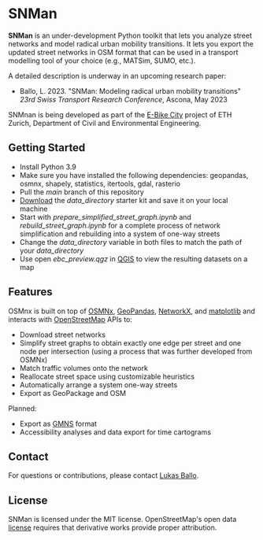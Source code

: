 # SNMan

**SNMan** is an under-development Python toolkit that lets you analyze street networks and model radical urban mobility transitions. It lets you export the updated street networks in OSM format that can be used in a transport modelling tool of your choice (e.g., MATSim, SUMO, etc.).

A detailed description is underway in an upcoming research paper:

  * Ballo, L. 2023. "SNMan: Modeling radical urban mobility transitions"
    *23rd Swiss Transport Research Conference*, Ascona, May 2023

SNMnan is being developed as part of the [E-Bike City](https://ebikecity.baug.ethz.ch/en/) project of
ETH Zurich, Department of Civil and Environmental Engineering.


## Getting Started

  * Install Python 3.9
  * Make sure you have installed the following dependencies: geopandas, osmnx, shapely, statistics, itertools, gdal, rasterio
  * Pull the *main* branch of this repository
  * [Download](https://polybox.ethz.ch/index.php/s/2yjdcNX1kJmgw8W) the *data_directory* starter kit
  and save it on your local machine
  * Start with *prepare_simplified_street_graph.ipynb* and *rebuild_street_graph.ipynb* for a complete process
    of network simplification and rebuilding into a system of one-way streets
  * Change the *data_directory* variable in both files to match the path of your *data_directory*
  * Use open *ebc_preview.qgz* in [QGIS](https://qgis.org/) to view the resulting datasets on a map


## Features

OSMnx is built on top of [OSMNx](https://osmnx.readthedocs.io/en/stable/), [GeoPandas](https://geopandas.org/), [NetworkX](https://networkx.org/), and [matplotlib](https://matplotlib.org/) and interacts with [OpenStreetMap](https://www.openstreetmap.org/) APIs to:

  * Download street networks
  * Simplify street graphs to obtain exactly one edge per street and one node per intersection (using a process that
    was further developed from OSMNx)
  * Match traffic volumes onto the network
  * Reallocate street space using customizable heuristics
  * Automatically arrange a system one-way streets
  * Export as GeoPackage and OSM

Planned:

  * Export as [GMNS](https://github.com/zephyr-data-specs/GMNS) format
  * Accessibility analyses and data export for time cartograms


## Contact

For questions or contributions, please contact
[Lukas Ballo](https://www.ivt.ethz.ch/personen/profil.lukas-ballo.html).


## License

SNMan is licensed under the MIT license. OpenStreetMap's open data [license](https://www.openstreetmap.org/copyright/)
requires that derivative works provide proper attribution.

